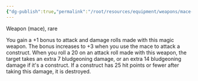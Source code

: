 ```yaml
---
{"dg-publish":true,"permalink":"/root/resources/equipment/weapons/mace-of-smiting/"}
---
```


Weapon (mace), rare

You gain a +1 bonus to attack and damage rolls made with this magic weapon. The bonus increases to +3 when you use the mace to attack a construct. When you roll a 20 on an attack roll made with this weapon, the target takes an extra 7 bludgeoning damage, or an extra 14 bludgeoning damage if it's a construct. If a construct has 25 hit points or fewer after taking this damage, it is destroyed.